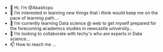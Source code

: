 - 👋 Hi, I’m @Akashcpu
- 👀 I’m interested in learning new things that i think would keep me on the pace of learning path....
- 🌱 I’m currently learning Data science @ web to get myself prepared for the forecoming academics studies in newcastle university...
- 💞️ I’m looking to collaborate with techy's who are experts in Data science...
- 📫 How to reach me ...

<!---
Akashcpu/Akashcpu is a ✨ special ✨ repository because its `README.md` (this file) appears on your GitHub profile.
You can click the Preview link to take a look at your changes.
--->
